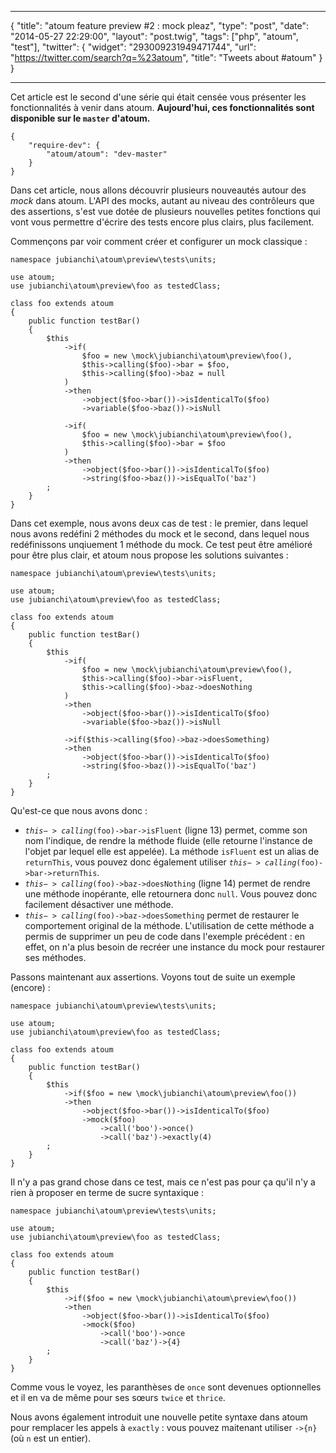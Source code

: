 ***
{
    "title": "atoum feature preview #2 : mock pleaz",
    "type": "post",
    "date": "2014-05-27 22:29:00",
    "layout": "post.twig",
    "tags": ["php", "atoum", "test"],
    "twitter": {
        "widget": "293009231949471744",
        "url": "https://twitter.com/search?q=%23atoum",
        "title": "Tweets about #atoum"
    }
}
***

Cet article est le second d'une série qui était censée vous présenter les fonctionnalités à venir dans atoum.
**Aujourd'hui, ces fonctionnalités sont disponible sur le <code>master</code> d'atoum.**

<pre class="line-numbers"><code class="language-javascript">{
    "require-dev": {
        "atoum/atoum": "dev-master"
    }
}</code></pre>

Dans cet article, nous allons découvrir plusieurs nouveautés autour des _mock_ dans atoum. L'API des mocks,
autant au niveau des contrôleurs que des assertions, s'est vue dotée de plusieurs nouvelles petites fonctions
qui vont vous permettre d'écrire des tests encore plus clairs, plus facilement.

Commençons par voir comment créer et configurer un mock classique :

<pre class="line-numbers"><code class="language-php">namespace jubianchi\atoum\preview\tests\units;

use atoum;
use jubianchi\atoum\preview\foo as testedClass;

class foo extends atoum
{
    public function testBar()
    {
        $this
            ->if(
                $foo = new \mock\jubianchi\atoum\preview\foo(),
                $this->calling($foo)->bar = $foo,
                $this->calling($foo)->baz = null
            )
            ->then
                ->object($foo->bar())->isIdenticalTo($foo)
                ->variable($foo->baz())->isNull

            ->if(
                $foo = new \mock\jubianchi\atoum\preview\foo(),
                $this->calling($foo)->bar = $foo
            )
            ->then
                ->object($foo->bar())->isIdenticalTo($foo)
                ->string($foo->baz())->isEqualTo('baz')
        ;
    }
}</code></pre>

Dans cet exemple, nous avons deux cas de test : le premier, dans lequel nous avons redéfini 2 méthodes du mock
et le second, dans lequel nous redéfinissons unqiuement 1 méthode du mock. Ce test peut être amélioré pour être plus
clair, et atoum nous propose les solutions suivantes :

<pre class="line-numbers"><code class="language-php">namespace jubianchi\atoum\preview\tests\units;

use atoum;
use jubianchi\atoum\preview\foo as testedClass;

class foo extends atoum
{
    public function testBar()
    {
        $this
            ->if(
                $foo = new \mock\jubianchi\atoum\preview\foo(),
                $this->calling($foo)->bar->isFluent,
                $this->calling($foo)->baz->doesNothing
            )
            ->then
                ->object($foo->bar())->isIdenticalTo($foo)
                ->variable($foo->baz())->isNull

            ->if($this->calling($foo)->baz->doesSomething)
            ->then
                ->object($foo->bar())->isIdenticalTo($foo)
                ->string($foo->baz())->isEqualTo('baz')
        ;
    }
}</code></pre>

Qu'est-ce que nous avons donc :

* <code>$this->calling($foo)->bar->isFluent</code> (ligne 13) permet, comme son nom l'indique, de rendre la méthode
fluide (elle retourne l'instance de l'objet par lequel elle est appelée). La méthode <code>isFluent</code> est un alias
de <code>returnThis</code>, vous pouvez donc également utiliser <code>$this->calling($foo)->bar->returnThis</code>.
* <code>$this->calling($foo)->baz->doesNothing</code> (ligne 14) permet de rendre une méthode inopérante, elle
retournera donc <code>null</code>. Vous pouvez donc facilement désactiver une méthode.
* <code>$this->calling($foo)->baz->doesSomething</code> permet de restaurer le comportement original de la méthode.
L'utilisation de cette méthode a permis de supprimer un peu de code dans l'exemple précédent : en effet, on n'a plus besoin
de recréer une instance du mock pour restaurer ses méthodes.

Passons maintenant aux assertions. Voyons tout de suite un exemple (encore) :

<pre class="line-numbers"><code class="language-php">namespace jubianchi\atoum\preview\tests\units;

use atoum;
use jubianchi\atoum\preview\foo as testedClass;

class foo extends atoum
{
    public function testBar()
    {
        $this
            ->if($foo = new \mock\jubianchi\atoum\preview\foo())
            ->then
                ->object($foo->bar())->isIdenticalTo($foo)
                ->mock($foo)
                    ->call('boo')->once()
                    ->call('baz')->exactly(4)
        ;
    }
}</code></pre>

Il n'y a pas grand chose dans ce test, mais ce n'est pas pour ça qu'il n'y a rien à proposer en terme de
sucre syntaxique :

<pre class="line-numbers"><code class="language-php">namespace jubianchi\atoum\preview\tests\units;

use atoum;
use jubianchi\atoum\preview\foo as testedClass;

class foo extends atoum
{
    public function testBar()
    {
        $this
            ->if($foo = new \mock\jubianchi\atoum\preview\foo())
            ->then
                ->object($foo->bar())->isIdenticalTo($foo)
                ->mock($foo)
                    ->call('boo')->once
                    ->call('baz')->{4}
        ;
    }
}</code></pre>

Comme vous le voyez, les paranthèses de <code>once</code> sont devenues optionnelles et il en va de même pour ses
sœurs <code>twice</code> et <code>thrice</code>.

Nous avons également introduit une nouvelle petite syntaxe dans atoum pour remplacer les appels à <code>exactly</code> :
vous pouvez maitenant utiliser <code>->{n}</code> (où <code>n</code> est un entier).
